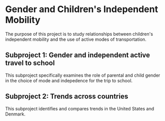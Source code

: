# Gender and Children's Independent Mobility

The purpose of this project is to study relationships between
children's independent mobility and the use of active modes of 
transportation.

## Subproject 1: Gender and independent active travel to school

This subproject specifically examines the role of parental and child
gender in the choice of mode and indepedence for the trip to school.

## Subproject 2: Trends across countries

This subproject identifies and compares trends in the United States
and Denmark.
